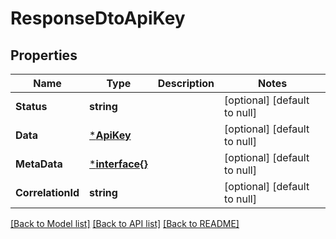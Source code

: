 # ResponseDtoApiKey

## Properties
Name | Type | Description | Notes
------------ | ------------- | ------------- | -------------
**Status** | **string** |  | [optional] [default to null]
**Data** | [***ApiKey**](ApiKey.md) |  | [optional] [default to null]
**MetaData** | [***interface{}**](interface{}.md) |  | [optional] [default to null]
**CorrelationId** | **string** |  | [optional] [default to null]

[[Back to Model list]](../README.md#documentation-for-models) [[Back to API list]](../README.md#documentation-for-api-endpoints) [[Back to README]](../README.md)

